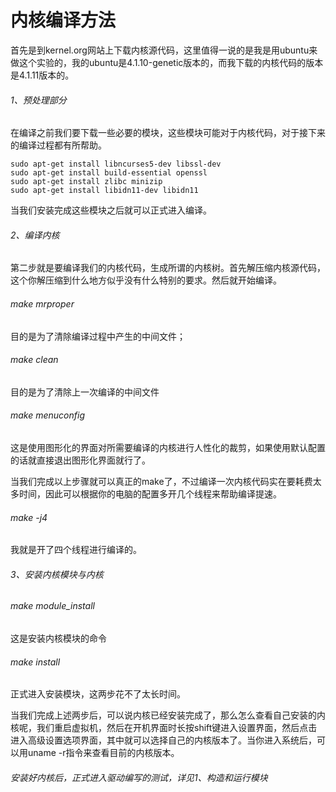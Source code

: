 # 内核编译方法

首先是到kernel.org网站上下载内核源代码，这里值得一说的是我是用ubuntu来做这个实验的，我的ubuntu是4.1.10-genetic版本的，而我下载的内核代码的版本是4.1.11版本的。

###### 1、预处理部分

在编译之前我们要下载一些必要的模块，这些模块可能对于内核代码，对于接下来的编译过程都有所帮助。

```
sudo apt-get install libncurses5-dev libssl-dev 
sudo apt-get install build-essential openssl 
sudo apt-get install zlibc minizip 
sudo apt-get install libidn11-dev libidn11
```

当我们安装完成这些模块之后就可以正式进入编译。

###### 2、编译内核

第二步就是要编译我们的内核代码，生成所谓的内核树。首先解压缩内核源代码，这个你解压缩到什么地方似乎没有什么特别的要求。然后就开始编译。

###### make mrproper

目的是为了清除编译过程中产生的中间文件；

###### make clean 

目的是为了清除上一次编译的中间文件

###### make menuconfig

这是使用图形化的界面对所需要编译的内核进行人性化的裁剪，如果使用默认配置的话就直接退出图形化界面就行了。

当我们完成以上步骤就可以真正的make了，不过编译一次内核代码实在要耗费太多时间，因此可以根据你的电脑的配置多开几个线程来帮助编译提速。

###### make -j4

我就是开了四个线程进行编译的。

###### 3、安装内核模块与内核

###### make module_install 

这是安装内核模块的命令

###### make install 

正式进入安装模块，这两步花不了太长时间。

当我们完成上述两步后，可以说内核已经安装完成了，那么怎么查看自己安装的内核呢，我们重启虚拟机，然后在开机界面时长按shift键进入设置界面，然后点击进入高级设置选项界面，其中就可以选择自己的内核版本了。当你进入系统后，可以用uname -r指令来查看目前的内核版本。

###### 安装好内核后，正式进入驱动编写的测试，详见1、构造和运行模块